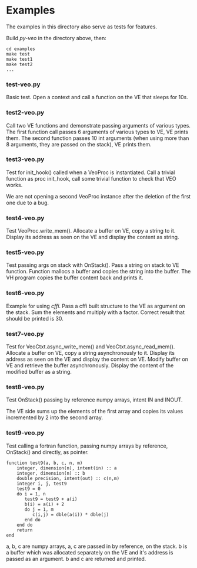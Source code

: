 # Examples

The examples in this directory also serve as tests for features.

Build *py-veo* in the directory above, then:
```
cd examples
make test
make test1
make test2
...
```

### test-veo.py

Basic test. Open a context and call a function on the VE that sleeps for 10s.

### test2-veo.py

Call two VE functions and demonstrate passing arguments of various
types. The first function call passes 6 arguments of various types to
VE, VE prints them.  The second function passes 10 int arguments (when
using more than 8 arguments, they are passed on the stack), VE prints
them.

### test3-veo.py

Test for init_hook() called when a VeoProc is instantiated. Call a
trivial function as proc init_hook, call some trivial function to
check that VEO works.

We are not opening a second VeoProc instance after the deletion of the
first one due to a bug.

### test4-veo.py

Test VeoProc.write_mem(). Allocate a buffer on VE, copy a string to
it. Display its address as seen on the VE and display the content as
string.

### test5-veo.py

Test passing args on stack with OnStack(). Pass a string on stack to
VE function. Function mallocs a buffer and copies the string into the
buffer. The VH program copies the buffer content back and prints it.

### test6-veo.py

Example for using *cffi*. Pass a cffi built structure to the VE as
argument on the stack.  Sum the elements and multiply with a
factor. Correct result that should be printed is 30.

### test7-veo.py

Test for VeoCtxt.async_write_mem() and
VeoCtxt.async_read_mem(). Allocate a buffer on VE, copy a string
asynchronously to it. Display its address as seen on the VE and
display the content on VE.  Modify buffer on VE and retrieve the
buffer asynchronously. Display the content of the modified buffer as a
string.

### test8-veo.py

Test OnStack() passing by reference numpy arrays, intent IN and INOUT.

The VE side sums up the elements of the first array and copies its values
incremented by 2 into the second array.


### test9-veo.py

Test calling a fortran function, passing numpy arrays by reference, OnStack()
and directly, as pointer.

```
function test9(a, b, c, n, m)
    integer, dimension(n), intent(in) :: a
    integer, dimension(n) :: b
    double precision, intent(out) :: c(n,m)
    integer i, j, test9
    test9 = 0
    do i = 1, n
       test9 = test9 + a(i)
       b(i) = a(i) + 2
       do j = 1, m
          c(i,j) = dble(a(i)) * dble(j)
       end do
    end do
    return
end
```
a, b, c are numpy arrays, a, c are passed in by reference, on the stack.
b is a buffer which was allocated separately on the VE and it's address
is passed as an argument. b and c are returned and printed.
